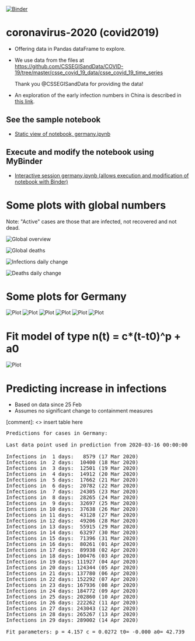 [![Binder](https://mybinder.org/badge_logo.svg)](https://mybinder.org/v2/gh/fangohr/coronavirus-2020/master?filepath=germany.ipynb)

# coronavirus-2020 (covid2019)

- Offering data in Pandas dataFrame to explore.

- We use data from the files at https://github.com/CSSEGISandData/COVID-19/tree/master/csse_covid_19_data/csse_covid_19_time_series

  Thank you @CSSEGISandData for providing the data!

- An exploration of the early infection numbers in China is described in [this link](readme-old.md).

## See the sample notebook

- [Static view of notebook, germany.ipynb](https://nbviewer.jupyter.org/github/fangohr/coronavirus-2020/blob/master/germany.ipynb)

## Execute and modify the notebook using MyBinder

- [Interactive session germany.ipynb (allows execution and modification of notebook with Binder)](https://mybinder.org/v2/gh/fangohr/coronavirus-2020/master?filepath=germany.ipynb)


# Some plots with global numbers

Note: "Active" cases are those that are infected, not recovered and not dead.

![Global overview](figures/global-overview.svg)

![Global deaths](figures/global-deaths.svg)

![Infections daily change](figures/global-new-infections.svg)

![Deaths daily change](figures/global-new-deaths.svg)

# Some plots for Germany

![Plot](figures/germany-overview.svg)
![Plot](figures/germany-overview-25-feb.svg)
![Plot](figures/new-cases-Germany.svg)
![Plot](figures/new-recovered-Germany.svg)
![Plot](figures/new-active-Germany.svg)
![Plot](figures/new-deaths-Germany.svg)

# Fit model of type n(t) = c*(t-t0)^p + a0

![Plot](figures/infections-with-model-fit.svg)

# Predicting increase in infections

- Based on data since 25 Feb
- Assumes no significant change to containment measures 

[comment]: <> insert table here
<pre>
Predictions for cases in Germany:

Last data point used in prediction from 2020-03-16 00:00:00

Infections in  1 days:   8579 (17 Mar 2020)
Infections in  2 days:  10400 (18 Mar 2020)
Infections in  3 days:  12501 (19 Mar 2020)
Infections in  4 days:  14912 (20 Mar 2020)
Infections in  5 days:  17662 (21 Mar 2020)
Infections in  6 days:  20782 (22 Mar 2020)
Infections in  7 days:  24305 (23 Mar 2020)
Infections in  8 days:  28265 (24 Mar 2020)
Infections in  9 days:  32697 (25 Mar 2020)
Infections in 10 days:  37638 (26 Mar 2020)
Infections in 11 days:  43128 (27 Mar 2020)
Infections in 12 days:  49206 (28 Mar 2020)
Infections in 13 days:  55915 (29 Mar 2020)
Infections in 14 days:  63297 (30 Mar 2020)
Infections in 15 days:  71396 (31 Mar 2020)
Infections in 16 days:  80261 (01 Apr 2020)
Infections in 17 days:  89938 (02 Apr 2020)
Infections in 18 days: 100476 (03 Apr 2020)
Infections in 19 days: 111927 (04 Apr 2020)
Infections in 20 days: 124344 (05 Apr 2020)
Infections in 21 days: 137780 (06 Apr 2020)
Infections in 22 days: 152292 (07 Apr 2020)
Infections in 23 days: 167936 (08 Apr 2020)
Infections in 24 days: 184772 (09 Apr 2020)
Infections in 25 days: 202860 (10 Apr 2020)
Infections in 26 days: 222262 (11 Apr 2020)
Infections in 27 days: 243043 (12 Apr 2020)
Infections in 28 days: 265267 (13 Apr 2020)
Infections in 29 days: 289002 (14 Apr 2020)

Fit parameters: p = 4.157 c = 0.0272 t0= -0.000 a0= 42.739</pre>
